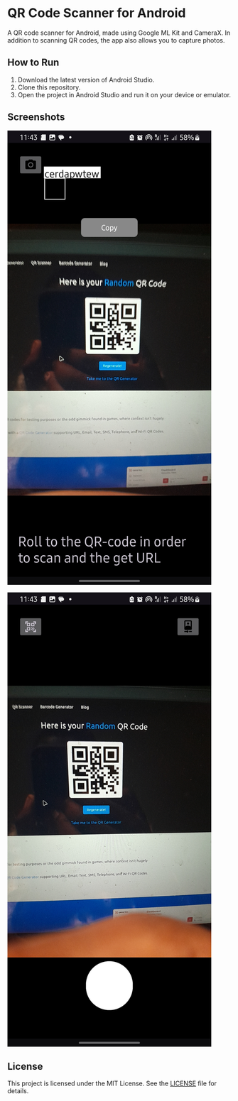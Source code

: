 # QR Code Scanner for Android

A QR code scanner for Android, made using Google ML Kit and CameraX. In addition to scanning QR codes, the app also allows you to capture photos.

## How to Run

1. Download the latest version of Android Studio.
2. Clone this repository.
3. Open the project in Android Studio and run it on your device or emulator.

## Screenshots

![App Screenshot](/screenshot/Screenshot_20240915_114310_QR-codeScanner.jpg)

![App Screenshot](/screenshot/Screenshot_20240915_114336_QR-codeScanner.jpg)

## License

This project is licensed under the MIT License. See the [LICENSE](LICENSE.md) file for details.
